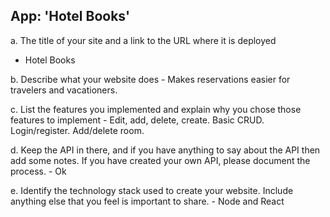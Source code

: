 ## App: 'Hotel Books'

a. The title of your site and a link to the URL where it is deployed 
- Hotel Books

b. Describe what your website does 
	- Makes reservations easier for travelers and vacationers.

c. List the features you implemented and explain why you chose those features to implement 
    	- Edit, add, delete, create. Basic CRUD. Login/register. Add/delete room.

d. Keep the API in there, and if you have anything to say about the API then add some notes. If you have created your own API, please document the process. 
	- Ok

e. Identify the technology stack used to create your website. Include anything else that you feel is important to share. 
    	- Node and React

